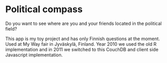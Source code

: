 # Political compass

Do you want to see where are you and your friends located in the political field?

This app is my toy project and has only Finnish questions at the
moment. Used at My Way fair in Jyväskylä, Finland. Year 2010 we used
the old R implementation and in 2011 we switched to this CouchDB
and client side Javascript implementation.
